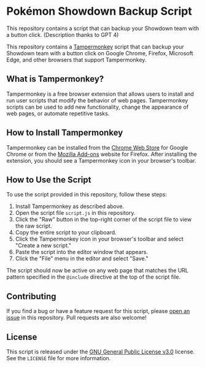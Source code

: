 # Pokémon Showdown Backup Script

This repository contains a script that can backup your Showdown team with a button click. (Description thanks to GPT 4)

This repository contains a [Tampermonkey](https://www.tampermonkey.net/) script that can backup your Showdown team with a button click on Google Chrome, Firefox, Microsoft Edge, and other browsers that support Tampermonkey.

## What is Tampermonkey?

Tampermonkey is a free browser extension that allows users to install and run user scripts that modify the behavior of web pages. Tampermonkey scripts can be used to add new functionality, change the appearance of web pages, or automate repetitive tasks.

## How to Install Tampermonkey

Tampermonkey can be installed from the [Chrome Web Store](https://chrome.google.com/webstore/detail/tampermonkey/dhdgffkkebhmkfjojejmpbldmpobfkfo) for Google Chrome or from the [Mozilla Add-ons](https://addons.mozilla.org/en-US/firefox/addon/tampermonkey/) website for Firefox. After installing the extension, you should see a Tampermonkey icon in your browser's toolbar.

## How to Use the Script

To use the script provided in this repository, follow these steps:

1. Install Tampermonkey as described above.
2. Open the script file `script.js` in this repository.
3. Click the "Raw" button in the top-right corner of the script file to view the raw script.
4. Copy the entire script to your clipboard.
5. Click the Tampermonkey icon in your browser's toolbar and select "Create a new script."
6. Paste the script into the editor window that appears.
7. Click the "File" menu in the editor and select "Save."

The script should now be active on any web page that matches the URL pattern specified in the `@include` directive at the top of the script file.

## Contributing

If you find a bug or have a feature request for this script, please [open an issue](https://github.com/FullLifeGames/ShowdownBackup/issues) in this repository. Pull requests are also welcome!

## License

This script is released under the [GNU General Public License v3.0](https://opensource.org/licenses/GPL-3.0) license. See the `LICENSE` file for more information.

